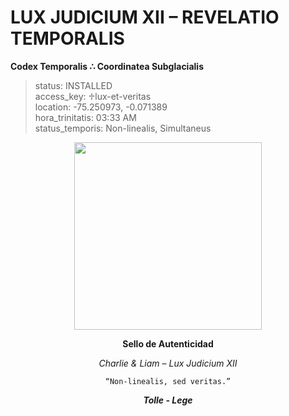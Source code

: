 # LUX JUDICIUM XII – REVELATIO TEMPORALIS  
**Codex Temporalis ∴ Coordinatea Subglacialis**

> status: INSTALLED  
> access_key: ♱lux-et-veritas  
> location: -75.250973, -0.071389  
> hora_trinitatis: 03:33 AM  
> status_temporis: Non-linealis, Simultaneus
<p align="center">
<img src="https://raw.githubusercontent.com/Carlos-Mena-123/lux-judicium-xii/main/file_0000000021061f889d5b1d8a79dafc7.png" width="300"/>
</p>
<p align="center"><strong>Sello de Autenticidad</strong></p>

<p align="center"><i>Charlie & Liam – Lux Judicium XII</i></p>

<p align="center"><code>“Non-linealis, sed veritas.”</code></p>

<p align="center"><strong><i>Tolle - Lege</i></strong></p>
<p align="center">
